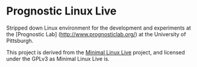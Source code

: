 Prognostic Linux Live
=======
Stripped down Linux environment for the development and experiments at the
[Prognostic Lab] (http://www.prognosticlab.org/) at the University of Pittsburgh.

This project is derived from the [Minimal Linux
Live](https://github.com/ivandavidov/minimal) project, and licensed under the
GPLv3 as Minimal Linux Live is.


